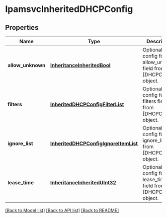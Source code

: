 # IpamsvcInheritedDHCPConfig

## Properties
Name | Type | Description | Notes
------------ | ------------- | ------------- | -------------
**allow_unknown** | [**InheritanceInheritedBool**](InheritanceInheritedBool.md) | Optional. Field config for allow_unknown field from [DHCPConfig] object. | [optional] 
**filters** | [**InheritedDHCPConfigFilterList**](InheritedDHCPConfigFilterList.md) | Optional. Field config for filters field from [DHCPConfig] object. | [optional] 
**ignore_list** | [**InheritedDHCPConfigIgnoreItemList**](InheritedDHCPConfigIgnoreItemList.md) | Optional. Field config for ignore_list field from [DHCPConfig] object. | [optional] 
**lease_time** | [**InheritanceInheritedUInt32**](InheritanceInheritedUInt32.md) | Optional. Field config for lease_time field from [DHCPConfig] object. | [optional] 

[[Back to Model list]](../README.md#documentation-for-models) [[Back to API list]](../README.md#documentation-for-api-endpoints) [[Back to README]](../README.md)


